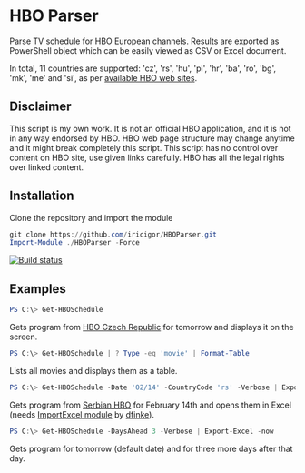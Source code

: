 # HBO Parser

Parse TV schedule for HBO European channels. Results are exported as PowerShell object which can be easily viewed as CSV or Excel document.

In total, 11 countries are supported: 'cz', 'rs', 'hu', 'pl', 'hr', 'ba', 'ro', 'bg', 'mk', 'me' and 'si', as per [available HBO web sites](https://www.hbo-europe.com/).

## Disclaimer

This script is my own work. It is not an official HBO application, and it is not in any way endorsed by HBO. 
HBO web page structure may change anytime and it might break completely this script.
This script has no control over content on HBO site, use given links carefully.
HBO has all the legal rights over linked content.

## Installation

Clone the repository and import the module
```PowerShell
git clone https://github.com/iricigor/HBOParser.git
Import-Module ./HBOParser -Force
```
[![Build status](https://dev.azure.com/iiric/PS1/_apis/build/status/HBO%20Parser%20CI)](https://dev.azure.com/iiric/PS1/_build/latest?definitionId=12)

## Examples

```PowerShell
PS C:\> Get-HBOSchedule
```

Gets program from [HBO Czech Republic](https://www.hbo.cz/) for tomorrow and displays it on the screen.

```PowerShell
PS C:\> Get-HBOSchedule | ? Type -eq 'movie' | Format-Table
```

Lists all movies and displays them as a table.

```PowerShell
PS C:\> Get-HBOSchedule -Date '02/14' -CountryCode 'rs' -Verbose | Export-Excel -now
```

Gets program from [Serbian HBO](https://www.hbo.rs/) for February 14th and opens them in Excel (needs [ImportExcel module](https://github.com/dfinke/ImportExcel) by [dfinke](https://github.com/dfinke)).
```PowerShell
PS C:\> Get-HBOSchedule -DaysAhead 3 -Verbose | Export-Excel -now
```

Gets program for tomorrow (default date) and for three more days after that day.
